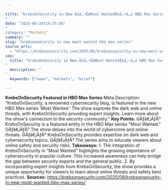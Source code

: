 ```yaml
---

title: "KrebsOnSecurity in New Ã¢â‚¬ËœMost WantedÃ¢â‚¬â„¢ HBO Max Series'"
date: "2025-08-20T14:35:08""
category: "Markets"
summary: ""
slug: "krebsonsecurity in new most wanted hbo max series"
source_urls:
  - "https://krebsonsecurity.com/2025/08/krebsonsecurity-in-new-most-wanted-hbo-max-series/"
seo:
  title: "KrebsOnSecurity in New Ã¢â‚¬ËœMost WantedÃ¢â‚¬â„¢ HBO Max Series | Hash n Hedge'"
  description: ""
  keywords: ["news", "markets", "brief"]

---
```

**KrebsOnSecurity Featured in HBO Max Series**  Meta Description: "KrebsOnSecurity, a renowned cybersecurity blog, is featured in the new HBO Max series 'Most Wanted.' The show explores the dark web and online threats, with KrebsOnSecurity providing expert insights. Learn more about the show's connection to the security community."  **Key Points:**  GÃƒâ€¡ÃƒÂ³ KrebsOnSecurity is a featured entity in the HBO Max series "Most Wanted." GÃƒâ€¡ÃƒÂ³ The show delves into the world of cybercrime and online threats. GÃƒâ€¡ÃƒÂ³ KrebsOnSecurity provides expertise on dark web and cybersecurity topics. GÃƒâ€¡ÃƒÂ³ The series aims to educate viewers about online safety and security risks.  **Takeaways:**  1. The integration of KrebsOnSecurity in "Most Wanted" highlights the growing importance of cybersecurity in popular culture. This increased awareness can help bridge the gap between security experts and the general public. 2. By incorporating expert insights from KrebsOnSecurity, the show provides a unique opportunity for viewers to learn about online threats and safety best practices.  **Sources:**  https://krebsonsecurity.com/2025/08/krebsonsecurity-in-new-most-wanted-hbo-max-series/ 
